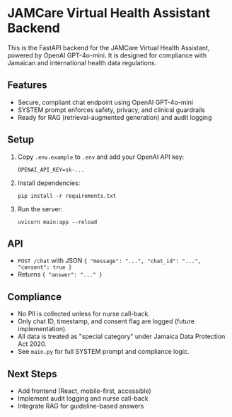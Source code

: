 # JAMCare Virtual Health Assistant Backend

This is the FastAPI backend for the JAMCare Virtual Health Assistant, powered by OpenAI GPT-4o-mini. It is designed for compliance with Jamaican and international health data regulations.

## Features
- Secure, compliant chat endpoint using OpenAI GPT-4o-mini
- SYSTEM prompt enforces safety, privacy, and clinical guardrails
- Ready for RAG (retrieval-augmented generation) and audit logging

## Setup
1. Copy `.env.example` to `.env` and add your OpenAI API key:
   ```
   OPENAI_API_KEY=sk-...
   ```
2. Install dependencies:
   ```
   pip install -r requirements.txt
   ```
3. Run the server:
   ```
   uvicorn main:app --reload
   ```

## API
- `POST /chat` with JSON `{ "message": "...", "chat_id": "...", "consent": true }`
- Returns `{ "answer": "..." }`

## Compliance
- No PII is collected unless for nurse call-back.
- Only chat ID, timestamp, and consent flag are logged (future implementation).
- All data is treated as "special category" under Jamaica Data Protection Act 2020.
- See `main.py` for full SYSTEM prompt and compliance logic.

## Next Steps
- Add frontend (React, mobile-first, accessible)
- Implement audit logging and nurse call-back
- Integrate RAG for guideline-based answers 